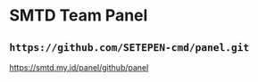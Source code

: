 # SMTD Team Panel
## `https://github.com/SETEPEN-cmd/panel.git`
https://smtd.my.id/panel/github/panel
